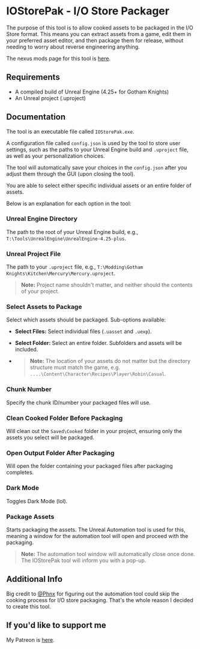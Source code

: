 # IOStorePak - I/O Store Packager

The purpose of this tool is to allow cooked assets to be packaged in the I/O Store format. This means you can extract assets from a game, edit them in your preferred asset editor, and then package them for release, without needing to worry about reverse engineering anything.

The nexus mods page for this tool is [here](https://www.nexusmods.com/gothamknights/mods/422).

## Requirements

- A compiled build of Unreal Engine (4.25+ for Gotham Knights)
- An Unreal project (.uproject)

## Documentation

The tool is an executable file called `IOStorePak.exe`.

A configuration file called `config.json` is used by the tool to store user settings, such as the paths to your Unreal Engine build and `.uproject` file, as well as your personalization choices.

The tool will automatically save your choices in the `config.json` after you adjust them through the GUI (upon closing the tool).

You are able to select either specific individual assets or an entire folder of assets.

Below is an explanation for each option in the tool:

### Unreal Engine Directory

The path to the root of your Unreal Engine build, e.g., `T:\Tools\UnrealEngine\UnrealEngine-4.25-plus`.

### Unreal Project File

The path to your `.uproject` file, e.g., `T:\Modding\Gotham Knights\Kitchen\Mercury\Mercury.uproject`.

> **Note:** Project name shouldn't matter, and neither should the contents of your project.

### Select Assets to Package

Select which assets should be packaged. Sub-options available:

- **Select Files:** Select individual files (`.uasset` and `.uexp`).
- **Select Folder:** Select an entire folder. Subfolders and assets will be included.

- > **Note:** The location of your assets do not matter but the directory structure must match the game, e.g. `....\Content\Character\Recipes\Player\Robin\Casual`.

### Chunk Number

Specify the chunk ID/number your packaged files will use.

### Clean Cooked Folder Before Packaging

Will clean out the `Saved\Cooked` folder in your project, ensuring only the assets you select will be packaged.

### Open Output Folder After Packaging

Will open the folder containing your packaged files after packaging completes.

### Dark Mode

Toggles Dark Mode (lol).

### Package Assets

Starts packaging the assets. The Unreal Automation tool is used for this, meaning a window for the automation tool will open and proceed with the packaging.

> **Note:** The automation tool window will automatically close once done. The IOStorePak tool will inform you with a pop-up.

## Additional Info

Big credit to [@Phnx](https://next.nexusmods.com/profile/Phnx) for figuring out the automation tool could skip the cooking process for I/O store packaging. That's the whole reason I decided to create this tool.

## If you'd like to support me

My Patreon is [here](https://www.patreon.com/amMatt).
